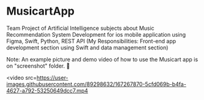 # MusicartApp
Team Project of Artificial Intelligence subjects about Music Recommendation System Development for ios mobile application using Figma, Swift, Python, REST API (My Responsibilities: Front-end app development section using Swift and data management section)

Note: An example picture and demo video of how to use the Musicart app is on "screenshot" folder. 📂

<video src=https://user-images.githubusercontent.com/89298632/167267870-5cfd069b-b4fa-4627-a792-53250649dcc7.mp4
</video>
